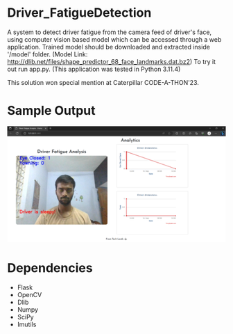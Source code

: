 # Driver_FatigueDetection
A system to detect driver fatigue from the camera feed of driver's face, using computer vision based model which can be accessed through a web application.
Trained model should be downloaded and extracted inside '/model' folder. (Model Link: http://dlib.net/files/shape_predictor_68_face_landmarks.dat.bz2)
To try it out run app.py. (This application was tested in Python 3.11.4)

This solution won special mention at Caterpillar CODE-A-THON'23.

# Sample Output

![Alt text](Sample_output.png)


# Dependencies
* Flask
* OpenCV
* Dlib
* Numpy
* SciPy
* Imutils
